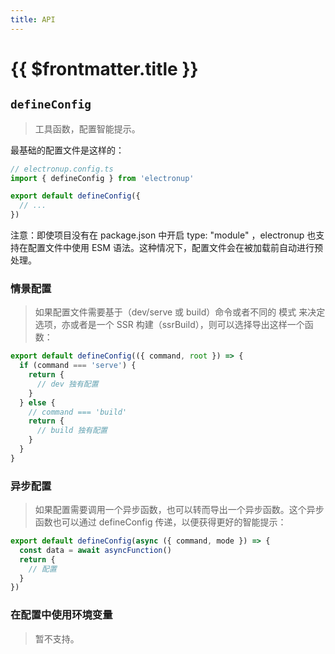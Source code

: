 ```yaml
---
title: API
---
```


# {{ $frontmatter.title }}

## `defineConfig`

> 工具函数，配置智能提示。

最基础的配置文件是这样的：

```ts
// electronup.config.ts
import { defineConfig } from 'electronup'

export default defineConfig({
  // ...
})
```

注意：即使项目没有在 package.json 中开启 type: "module" ，electronup 也支持在配置文件中使用 ESM 语法。这种情况下，配置文件会在被加载前自动进行预处理。

### 情景配置

> 如果配置文件需要基于（dev/serve 或 build）命令或者不同的 模式 来决定选项，亦或者是一个 SSR 构建（ssrBuild），则可以选择导出这样一个函数：

```ts
export default defineConfig(({ command, root }) => {
  if (command === 'serve') {
    return {
      // dev 独有配置
    }
  } else {
    // command === 'build'
    return {
      // build 独有配置
    }
  }
}
```

### 异步配置

> 如果配置需要调用一个异步函数，也可以转而导出一个异步函数。这个异步函数也可以通过 defineConfig 传递，以便获得更好的智能提示：

```ts
export default defineConfig(async ({ command, mode }) => {
  const data = await asyncFunction()
  return {
    // 配置
  }
})
```

### 在配置中使用环境变量

> 暂不支持。
